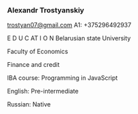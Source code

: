 ### Alexandr Trostyanskiy

trostyan07@gmail.com
A1: +375296492937

E D U C AT I O N 
Belarusian state University

Faculty of Economics

Finance and credit

IBA course: Programming in JavaScript

English: Pre-intermediate

Russian: Native
